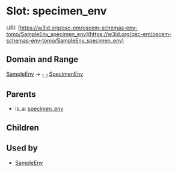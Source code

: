 
# Slot: specimen_env



URI: [https://w3id.org/osc-em/oscem-schemas-env-tomo/SampleEnv_specimen_env](https://w3id.org/osc-em/oscem-schemas-env-tomo/SampleEnv_specimen_env)


## Domain and Range

[SampleEnv](SampleEnv.md) &#8594;  <sub>1..1</sub> [SpecimenEnv](SpecimenEnv.md)

## Parents

 *  is_a: [specimen_env](specimen_env.md)

## Children


## Used by

 * [SampleEnv](SampleEnv.md)
